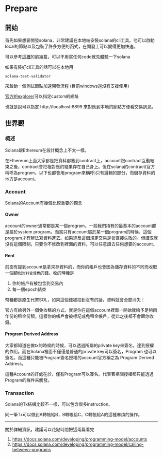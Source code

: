 # Prepare

## 開始

首先如果想要開發solana，非常建議在本地端安裝solana的cli工具。他可以啟動local的節點以及包裝了許多方便的函式，在開發上可以變得更加快速。

可以參考[這裡](https://docs.solana.com/cli)的前幾篇，可以不用寫任何code就先體驗一下solana

如果有裝好cli工具的話可以在本地用


```
solana-test-validator
```

來啟動一個測試節點加速開發流程 (目前windows還沒有支援使用)

[官方的explorer](https://explorer.solana.com/)可以指定custom的網址

也就是說可以指定 http://localhost:8899 來對應到本地的節點方便看交易訊息。


## 世界觀

### 概述

Solana跟Ethereum在設計概念上不太一樣。

在Ethereum上面大家都是把資料都塞到contract上，account跟contract互動結束之後，contract會把相對應的結果存在自己身上。但在solana的contract(官方稱呼為program，以下也都會用program來稱呼)只有邏輯的部分，而儲存資料的地方是account。

### Account

Solana的Account有幾個比較重要的觀念

#### Owner

account的owner通常都是某一個program，一般我們持有的最基本的account都是屬於system program。而當只有account屬於某一個program的時候，這個program才有辦法寫資料進去。如果違反這個規定交易是會直接失敗的。但讀取就沒有這個限制，只要你不修改到裡面的資料，可以任意讀去任何想要的account。

#### Rent

前面有提到account是拿來存資料的，而你的帳戶也會因為儲存資料的不同而收取一個類似`資料管理費`的錢。收的時機是

1. 你的帳戶有被包含到交易內
2. 每一個epoch結束

幣種都是原生代幣SOL，如果這個錢被扣到沒有的話，資料就會全部消失！

官方有給另外一個免收租的方式，就是你在這個account裡面一開始就給予足夠兩年份的租金份額。這樣你的帳戶會被標記成免租金帳戶，從此之後都不會跟你收錢。

#### Program Derived Address

大家都知道在做tx的時候的時候，可以透過所屬的private key來簽名，達到授權的作用。而在Solana裡面不僅僅是普通的private key可以簽名，Program 也可以簽名。而這種只能被Program簽名授權的account官方稱之為 Program Derived Address。

這種Account的好處在於，僅有Program可以簽名。代表著相關授權都只能透過Program的條件來觸發。

### Transaction

Solana的Tx結構比較不一樣，可以包含很多instruction。

同一筆Tx可以做到A轉帳給B，B轉帳給C，C轉帳給A的這種麻煩的操作。

---
關於詳細資訊，建議可以花點時間把這兩篇看完

1. https://docs.solana.com/developing/programming-model/accounts
2. https://docs.solana.com/developing/programming-model/calling-between-programs

